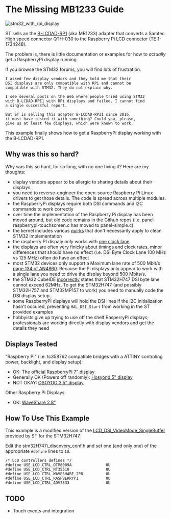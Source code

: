 The Missing MB1233 Guide
========================

![stm32_with_rpi_display](https://github.com/user-attachments/assets/bb17e08c-3da7-40ec-a0ba-767148e9d99f)

ST sells an the [B-LCDAD-RP1](https://www.st.com/en/evaluation-tools/b-lcdad-rpi1.html) (aka MB1233) adapter that converts a Samtec High speed connector QTH-030 to the Raspberry Pi LCD connector (TE 1-1734248).

The problem is, there is little documentation or examples for how to *actually* get a RaspberryPi display running.

If you browse the STM32 forums, you will find lots of frustration.

```
I asked few display vendors and they told me that their
DSI displays are only compatible with RPi and cannot be
compatible with STM32. They do not explain why.

I see several posts on the Web where people tried using STM32
with B-LCDAD-RPI1 with RPi displays and failed. I cannot find
a single successful report.

But ST is selling this adapter B-LCDAD-RPI1 since 2016,
it must have tested it with something? Could you, please,
give us at least few displays, which were known to work.
```

This example finally shows how to get a RaspberryPi display working with the B-LCDAD-RP1.

Why was this so hard?
---------------------

Why was this so hard, for so long, with no one fixing it?  Here are my thoughts:

- display vendors appear to be allergic to sharing details about their displays
- you need to reverse-engineer the open-source Raspberry Pi Linux drivers to get those details.  The code is spread across multiple modules.
- the RaspberryPi displays require both DSI commands and I2C commands to work correctly
- over time the implementation of the Raspberry Pi display has been moved around, but old code remains in the Github repos (i.e. panel-raspberrypi-touchscreen.c has moved to panel-simple.c)
- the kernel includes various [quirks](https://github.com/6by9/linux/blob/ca6c31b49ae3d67bd21096ab8149cdc104bb8f82/drivers/gpu/drm/vc4/vc4_dsi.c#L888) that don't necessarily apply to clean STM32 implementation
- the raspberry PI dispaly *only* works with [one clock lane](https://github.com/raspberrypi/linux/blob/274049e5bbfc42888f6cff29beb404b7edf21237/drivers/gpu/drm/bridge/tc358762.c#L279).
- the displays are often very finicky about timings and clock rates, minor differences that should have no effect (i.e. DSI Byte Clock Lane 100 MHz vs 125 MHz) often do have an effect
- most STM32 devices only support a Maximum lane rate of 500 Mbit/s [page 134 of AN4860](https://www.st.com/resource/en/application_note/an4860-introduction-to-dsi-host-on-stm32-mcus-and-mpus-stmicroelectronics.pdf).  Because the Pi displays only appear to work with a single lane you need to drive the display beyond 500 Mbits/s.
- the STM32 CubeIDE [incorrectly](https://community.st.com/t5/stm32cubemx-mcus/why-dsi-clock-can-t-set-to-more-than-500m-in-stm32h747/td-p/783982) states that STM32H747 DSI byte lane cannot exceed 62MHz.  To get the STM32H747 (and possibly STM32H757 and STM32MP157 to work) you need to manually code the DSI display setup.
- some RaspberryPi displays will hold the DSI lines if the I2C initialization hasn't occured, preventing `HAL_DSI_Start` from working in the ST provided examples
- hobbyists give up trying to use off the shelf RasperryPi displays; professionals are working directly with display vendors and get the details they need

Displays Tested
---------------

"Raspberry PI" (i.e. tc358762 compatible bridges with a ATTINY controling power, backlight, and display setup):

- OK: The official [RaspberryPi 7" display](https://www.amazon.com/Raspberry-Pi-Official-Touch-Screen/dp/B073S3LQ6Q)
- Generally OK (Powers off randomly): [Hosyond 5" display](https://www.amazon.com/Hosyond-Touchscreen-Compatible-Capacitive-Driver-Free/dp/B0CXTFN8K9)
- NOT OKAY: [OSOYOO 3.5" display](https://www.amazon.com/dp/B0DQD3RFCT)

Other Raspberry Pi Displays:
- OK: [WaveShare 2.8"](https://www.amazon.com/2-8inch-Capacitive-Compatible-Resolution-DSI/dp/B0B2LKQ2QB)

How To Use This Example
-----------------------

This example is a modified version of the [LCD_DSI_VideoMode_SingleBuffer](https://github.com/STMicroelectronics/STM32CubeH7/tree/master/Projects/STM32H747I-DISCO/Examples/LCD_DSI/LCD_DSI_VideoMode_SingleBuffer) provided by ST for the STM32H747.

Edit the stm32H747i_discovery_conf.h and set one (and only one) of the appropriate `#define` lines to `1U`.

```
/* LCD controllers defines */
#define USE_LCD_CTRL_OTM8009A               0U
#define USE_LCD_CTRL_NT35510                0U
#define USE_LCD_CTRL_WAVESHARE_2P8          0U
#define USE_LCD_CTRL_RASPBERRYPI            0U
#define USE_LCD_CTRL_ADV7533                0U
```

TODO
----
- Touch events and integration
